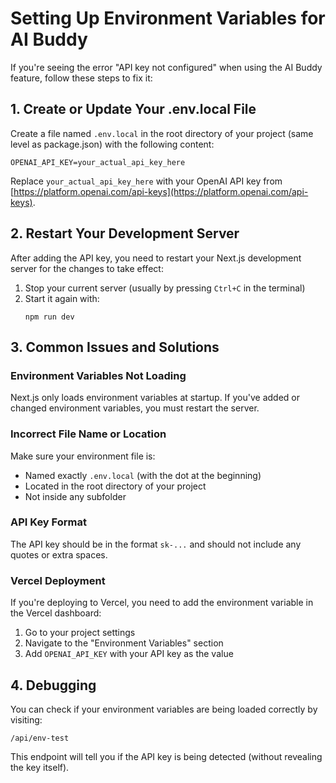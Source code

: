# Setting Up Environment Variables for AI Buddy

If you're seeing the error "API key not configured" when using the AI Buddy feature, follow these steps to fix it:

## 1. Create or Update Your .env.local File

Create a file named `.env.local` in the root directory of your project (same level as package.json) with the following content:

```
OPENAI_API_KEY=your_actual_api_key_here
```

Replace `your_actual_api_key_here` with your OpenAI API key from [https://platform.openai.com/api-keys](https://platform.openai.com/api-keys).

## 2. Restart Your Development Server

After adding the API key, you need to restart your Next.js development server for the changes to take effect:

1. Stop your current server (usually by pressing `Ctrl+C` in the terminal)
2. Start it again with:
   ```
   npm run dev
   ```

## 3. Common Issues and Solutions

### Environment Variables Not Loading

Next.js only loads environment variables at startup. If you've added or changed environment variables, you must restart the server.

### Incorrect File Name or Location

Make sure your environment file is:
- Named exactly `.env.local` (with the dot at the beginning)
- Located in the root directory of your project
- Not inside any subfolder

### API Key Format

The API key should be in the format `sk-...` and should not include any quotes or extra spaces.

### Vercel Deployment

If you're deploying to Vercel, you need to add the environment variable in the Vercel dashboard:
1. Go to your project settings
2. Navigate to the "Environment Variables" section
3. Add `OPENAI_API_KEY` with your API key as the value

## 4. Debugging

You can check if your environment variables are being loaded correctly by visiting:
```
/api/env-test
```

This endpoint will tell you if the API key is being detected (without revealing the key itself). 